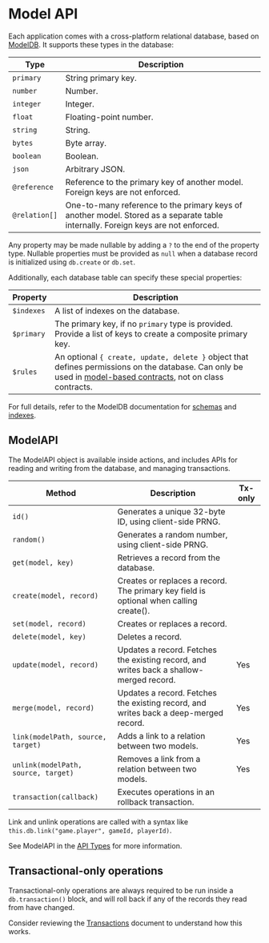 # Model API

Each application comes with a cross-platform relational database, based on [ModelDB](../api/modeldb.md).
It supports these types in the database:

| Type | Description |
|----------|-------------|
| `primary` | String primary key. |
| `number` | Number. |
| `integer` | Integer. |
| `float` | Floating-point number. |
| `string` | String. |
| `bytes` | Byte array. |
| `boolean` | Boolean. |
| `json` | Arbitrary JSON. |
| `@reference` | Reference to the primary key of another model. Foreign keys are not enforced. |
| `@relation[]` | One-to-many reference to the primary keys of another model. Stored as a separate table internally. Foreign keys are not enforced. |

Any property may be made nullable by adding a `?` to the end of the property type.
Nullable properties must be provided as `null` when a database record is initialized using `db.create` or `db.set`.

Additionally, each database table can specify these special properties:

| Property | Description |
|----------|-------------|
| `$indexes` | A list of indexes on the database. |
| `$primary` | The primary key, if no `primary` type is provided. Provide a list of keys to create a composite primary key. |
| `$rules` | An optional `{ create, update, delete }` object that defines permissions on the database. Can only be used in [model-based contracts](contract#contracts-with-permissions), not on class contracts. |

For full details, refer to the ModelDB documentation for [schemas](../api/modeldb.md#schemas) and
[indexes](../api/modeldb.md#indexes).

## ModelAPI

The ModelAPI object is available inside actions, and includes APIs for reading and writing from the database, and managing transactions.

| Method | Description | Tx-only |
|---------|-------------|--------------|
| `id()` | Generates a unique 32-byte ID, using client-side PRNG. | |
| `random()` | Generates a random number, using client-side PRNG. | |
| `get(model, key)` | Retrieves a record from the database. | |
| `create(model, record)` | Creates or replaces a record. The primary key field is optional when calling create(). | |
| `set(model, record)` | Creates or replaces a record. | |
| `delete(model, key)` | Deletes a record. | |
| `update(model, record)` | Updates a record. Fetches the existing record, and writes back a shallow-merged record. | Yes |
| `merge(model, record)` | Updates a record. Fetches the existing record, and writes back a deep-merged record. | Yes |
| `link(modelPath, source, target)` | Adds a link to a relation between two models. | Yes |
| `unlink(modelPath, source, target)` | Removes a link from a relation between two models. | Yes |
| `transaction(callback)` | Executes operations in an rollback transaction. | |

Link and unlink operations are called with a syntax like `this.db.link("game.player", gameId, playerId)`.


See ModelAPI in the [API Types](../api/core.md#api) for more information.

## Transactional-only operations

Transactional-only operations are always required to be run inside a `db.transaction()` block, and will roll back if any of the records they read from have changed.

Consider reviewing the [Transactions](./consistency.md#transactions) document to understand how this works.
